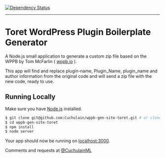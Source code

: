 [![Dependency Status](https://david-dm.org/tmeister/wppb-gen-site.svg)](https://david-dm.org/tmeister/wppb-gen-site)
___

# Toret WordPress Plugin Boilerplate Generator

A Node.js small application to generate a custom zip file based on the WPPB by Tom McFarlin ( [wppb.io](http://wppb.io) ).

This app will find and replace plugin-name, Plugin_Name, plugin_name and author information from the original code and will send a zip file with the new code, ready to use.

## Running Locally

Make sure you have [Node.js](http://nodejs.org/) installed.

```sh
$ git clone git@github.com:Cuchulain/wppb-gen-site-toret.git # or clone your own fork
$ cd wppb-gen-site-toret
$ npm install
$ node server
```

Your app should now be running on [localhost:3000](http://localhost:3000/).

Comments and requests at [@CuchulainML](https://twitter.com/Cuchulain)

